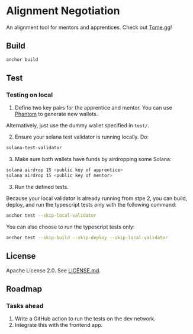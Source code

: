 # Alignment Negotiation

An alignment tool for mentors and apprentices. Check out [Tome.gg](https://tome.gg)!

## Build

```bash
anchor build
```

## Test

### Testing on local

1. Define two key pairs for the apprentice and mentor. You can use [Phantom](https://phantom.app/) to generate new wallets.

Alternatively, just use the dummy wallet specified in `test/`.

2. Ensure your solana test validator is running locally. Do:

```bash
solana-test-validator
```

3. Make sure both wallets have funds by airdropping some Solana:

```bash
solana airdrop 15 <public key of apprentice>
solana airdrop 15 <public key of mentor>
```

3. Run the defined tests.

Because your local validator is already running from stpe 2, you can build, deploy, and run the typescript tests only with the following command:

```bash
anchor test --skip-local-validator 
```

You can also choose to run the typescript tests only:

```bash
anchor test --skip-build --skip-deploy --skip-local-validator 
```

## License

Apache License 2.0. See [LICENSE.md](LICENSE.md).

## Roadmap

### Tasks ahead

1. Write a GitHub action to run the tests on the dev network.
2. Integrate this with the frontend app.

